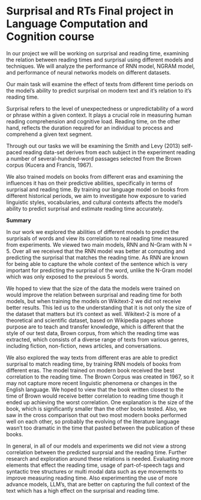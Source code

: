 # Surprisal and RTs Final project in Language Computation and Cognition course

In our project we will be working on surprisal and
reading time, examining the relation between reading times
and surprisal using different models and techniques. We will
analyze the performance of RNN model, NGRAM model,
and performance of neural networks models on different datasets. 

Our main task will examine the effect of texts from different time periods on the model’s ability to predict surprisal
on modern text and it’s relation to it’s reading time.

Surprisal refers to the level of unexpectedness or unpredictability of a word or phrase within a given context. It plays
a crucial role in measuring human reading comprehension
and cognitive load. Reading time, on the other hand, reflects
the duration required for an individual to process and comprehend a given text segment. 

Through out our tasks we will
be examining the Smith and Levy (2013) self-paced reading
data-set derives from each subject in the experiment reading a
number of several-hundred-word passages selected from the
Brown corpus (Kucera and Francis, 1967).

We also trained models on books from different eras and examining the influences it has on their predictive abilities, specifically in terms of surprisal and reading time. By training our
language model on books from different historical periods,
we aim to investigate how exposure to varied linguistic styles,
vocabularies, and cultural contexts affects the model’s ability to predict surprisal and estimate reading time accurately.

**Summary**

In our work we explored the abilities of different models to
predict the surprisals of words and view its correlation to real
reading time measured from experiments. We viewed two
main models, RNN and N-Gram with N = 5. Over all we received that the RNN model was better at computing and predicting the surprisal that matches the reading time. As RNN
are known for being able to capture the whole context of the
sentence which is very important for predicting the surprisal
of the word, unlike the N-Gram model which was only exposed to the previous 5 words.

We hoped to view that the
size of the data the models were trained on would improve
the relation between surprisal and reading time for both models, but when training the models on Wikitext-2 we did not
receive better results. This led us to the understanding that
it is not only the size of the dataset that matters but it’s context as well. Wikitext-2 is more of a theoretical and scientific dataset, based on Wikipedia pages whose purpose are to
teach and transfer knowledge, which is different that the style
of our test data, Brown corpus, from which the reading time
was extracted, which consists of a diverse range of texts from
various genres, including fiction, non-fiction, news articles,
and conversations.

We also explored the way texts from different eras are able
to predict surprisal to match reading time, by training RNN
models of books from different eras. The model trained on
modern book received the best correlation to the reading time.
The Brown Corpus was created in 1967, so it may not capture
more recent linguistic phenomena or changes in the English
language. We hoped to
view that the book written closest to the time of Brown would
receive better correlation to reading time though it ended up
achieving the worst correlation. One explanation is the size of
the book, which is significantly smaller than the other books
tested. Also, we saw in the cross comparison that out two
most modern books performed well on each other, so probably the evolving of the literature language wasn’t too dramatic
in the time that pasted between the publication of these books.

In general, in all of our models and experiments we did not
view a strong correlation between the predicted surprsial and
the reading time. Further research and exploration around
these relations is needed. Evaluating more elements that effect the reading time, usage of part-of-speech tags and syntactic tree structures or multi modal data such as eye movements
to improve measuring reading time. Also experimenting the
use of more advance models, LLM’s, that are better on capturing the full context of the text which has a high effect on
the surprisal and reading time.
